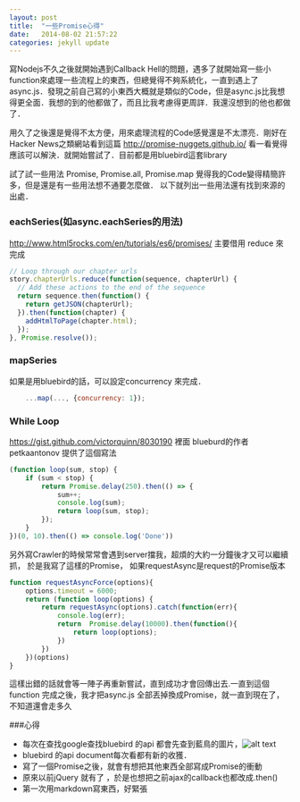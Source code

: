 ```yaml
---
layout: post
title:  "一些Promise心得"
date:   2014-08-02 21:57:22
categories: jekyll update
---
```


寫Nodejs不久之後就開始遇到Callback Hell的問題，遇多了就開始寫一些小function來處理一些流程上的東西，但總覺得不夠系統化，一直到遇上了async.js．發現之前自己寫的小東西大概就是類似的Code，但是async.js比我想得更全面．我想的到的他都做了，而且比我考慮得更周詳．我還沒想到的他也都做了．

用久了之後還是覺得不太方便，用來處理流程的Code感覺還是不太漂亮．剛好在Hacker News之類網站看到這篇 http://promise-nuggets.github.io/  看一看覺得應該可以解決．就開始嘗試了．目前都是用bluebird這套library

試了試一些用法  Promise, Promise.all, Promise.map
覺得我的Code變得精簡許多，但是還是有一些用法想不通要怎麼做．
以下就列出一些用法還有找到來源的出處．


### eachSeries(如async.eachSeries的用法)
http://www.html5rocks.com/en/tutorials/es6/promises/
主要借用 reduce 來完成

```javascript
// Loop through our chapter urls
story.chapterUrls.reduce(function(sequence, chapterUrl) {
  // Add these actions to the end of the sequence
  return sequence.then(function() {
    return getJSON(chapterUrl);
  }).then(function(chapter) {
    addHtmlToPage(chapter.html);
  });
}, Promise.resolve());

```

### mapSeries
如果是用bluebird的話，可以設定concurrency 來完成．

```javascript
    ...map(..., {concurrency: 1});
```
### While Loop
https://gist.github.com/victorquinn/8030190 裡面 blueburd的作者 petkaantonov 
提供了這個寫法

```javascript
(function loop(sum, stop) {
    if (sum < stop) {
        return Promise.delay(250).then(() => {
            sum++;
            console.log(sum);
            return loop(sum, stop);
        });
    }
})(0, 10).then(() => console.log('Done'))

```

另外寫Crawler的時候常常會遇到server擋我，超煩的大約一分鐘後才又可以繼續抓，
於是我寫了這樣的Promise， 如果requestAsync是request的Promise版本

```javascript
function requestAsyncForce(options){
    options.timeout = 6000;
    return (function loop(options) {
        return requestAsync(options).catch(function(err){ 
            console.log(err);
            return  Promise.delay(10000).then(function(){
                return loop(options);
            })
        })
    })(options)
}
```
這樣出錯的話就會等一陣子再重新嘗試，直到成功才會回傳出去.一直到這個function 完成之後，我才把async.js 全部丟掉換成Promise，就一直到現在了，不知道還會走多久


###心得


- 每次在查找google查找bluebird 的api 都會先查到藍鳥的圖片，![alt text](https://encrypted-tbn1.gstatic.com/images?q=tbn:ANd9GcT8UHddn_kCHJQJ7h6KgIvYtnnBWksUG-HNsckdd-avF0kkv0X9 "Logo Title Text 1")
- bluebird 的api document每次看都有新的收獲．
- 寫了一個Promise之後，就會有想把其他東西全部寫成Promise的衝動
- 原來以前jQuery 就有了 ，於是也想把之前ajax的callback也都改成.then()
- 第一次用markdown寫東西，好緊張








